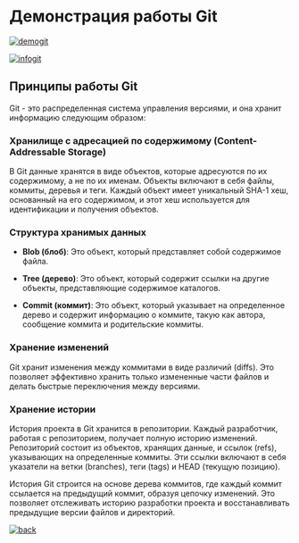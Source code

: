 # Демонстрация работы Git

[![demogit](https://img.shields.io/badge/демонстрация_работы_с_гит-646464)](demogit.md)

[![infogit](https://img.shields.io/badge/информация_о_гит-646464)](infogit.md)

## Принципы работы Git

Git - это распределенная система управления версиями, и она хранит информацию следующим образом:

### Хранилище с адресацией по содержимому (Content-Addressable Storage)

В Git данные хранятся в виде объектов, которые адресуются по их содержимому, а не по их именам. Объекты включают в себя файлы, коммиты, деревья и теги. Каждый объект имеет уникальный SHA-1 хеш, основанный на его содержимом, и этот хеш используется для идентификации и получения объектов.

### Структура хранимых данных

- **Blob (блоб)**: Это объект, который представляет собой содержимое файла.

- **Tree (дерево)**: Это объект, который содержит ссылки на другие объекты, представляющие содержимое каталогов.

- **Commit (коммит)**: Это объект, который указывает на определенное дерево и содержит информацию о коммите, такую как автора, сообщение коммита и родительские коммиты.

### Хранение изменений

Git хранит изменения между коммитами в виде различий (diffs). Это позволяет эффективно хранить только измененные части файлов и делать быстрые переключения между версиями.

### Хранение истории

История проекта в Git хранится в репозитории. Каждый разработчик, работая с репозиторием, получает полную историю изменений. Репозиторий состоит из объектов, хранящих данные, и ссылок (refs), указывающих на определенные коммиты. Эти ссылки включают в себя указатели на ветки (branches), теги (tags) и HEAD (текущую позицию).

История Git строится на основе дерева коммитов, где каждый коммит ссылается на предыдущий коммит, образуя цепочку изменений. Это позволяет отслеживать историю разработки проекта и восстанавливать предыдущие версии файлов и директорий.


[![back](https://img.shields.io/badge/в_оглавление-646464)](../README.md)
